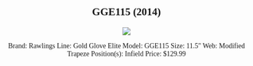 <html>
<head>
<title>GGE115 (2014)</title>
</head>
<style>
    h2{
        text-align: center;
        font-family: franklnin gothic book;
    }
    p{
        text-align: center;
        font-family: franklin gothic book;
    }
</style>
<body>
  <h2>GGE115 (2014)</h2>
  <center><img src="http://lizerbramlaw.com/wp-content/uploads/2012/08/RawlingsGG1.jpg"></center>
  <p>
        Brand: Rawlings
        Line: Gold Glove Elite
        Model: GGE115
        Size: 11.5"
        Web: Modified Trapeze
        Position(s): Infield
        Price: $129.99
  </p>
</body>
</html>
